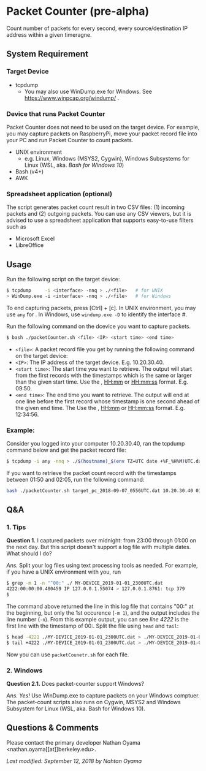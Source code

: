 # Packet Counter (pre-alpha)
Count number of packets for every second, every source/destination IP address within a given timeragne.

## System Requirement
### Target Device
* tcpdump
  * You may also use WinDump.exe for Windows. See https://www.winpcap.org/windump/ .

### Device that runs Packet Counter
Packet Counter does not need to be used on the target device. For example, you may capture packets on RaspberryPi, move your packet record file into your PC and run Packet Counter to count packets.
* UNIX environment
  * e.g. Linux, Windows (MSYS2, Cygwin), Windows Subsystems for Linux (WSL, aka. _Bash for Windows 10_)
* Bash (v4+)
* AWK

### Spreadsheet application (optional)
The script generates packet count result in two CSV files: (1) incoming packets and (2) outgoing packets. You can use any CSV viewers, but it is advised to use a spreadsheet application that supports easy-to-use filters such as
* Microsoft Excel
* LibreOffice

## Usage
Run the following script on the target device:
```bash
$ tcpdump     -i <interface> -nnq > ./<file>   # for UNIX
> WinDump.exe -i <interface> -nnq > ./<file>   # for Windows
```
To end capturing packets, press [Ctrl] + [c].  In UNIX environment, you may use `any` for <IP>. In Windows, use `windump.exe -D` to identify the interface #.

Run the following command on the dcevice you want to capture packets.
```bash
$ bash ./packetCounter.sh <file> <IP> <start time> <end time>
```
* `<file>`: A packet record file you get by running the following command on the target device:
* `<IP>`: The IP address of the target device. E.g. 10.20.30.40.
* `<start time>`: The start time you want to retrieve. The output will start from the first records with the timestamps which is the same or larger than the given start time. Use the <HH>, <HH:mm> or <HH:mm:ss> format. E.g. 09:50.
* `<end time>`: The end time you want to retrieve. The output will end at one line before the first record whose timestamp is one second ahead of the given end time. The Use the <HH>, <HH:mm> or <HH:mm:ss> format. E.g. 12:34:56.

### Example:
Consider you logged into your computer 10.20.30.40, ran the tcpdump command below and get the packet record file:
```bash
$ tcpdump -i any -nnq > ./$(hostname)_$(env TZ=UTC date +%F_%H%M)UTC.dat
```
If you want to retrieve the packet count record with the timestamps between 01:50 and 02:05, run the following command:
```bash
bash ./packetCounter.sh target_pc_2018-09-07_0556UTC.dat 10.20.30.40 01:50 02:05
```


## Q&A
### 1. Tips
**Question 1.** I captured packets over midnight: from 23:00 through 01:00 on the next day.  But this script doesn't support a log file with multiple dates.  What should I do?

_Ans._ Split your log files using text processing tools as needed.  For example, if you have a UNIX environment with you, run

```bash
$ grep -m 1 -n "^00:" ./ MY-DEVICE_2019-01-01_2300UTC.dat
4222:00:00:00.480459 IP 127.0.0.1.55074 > 127.0.0.1.8761: tcp 379
$
```

The command above returned the line in this log file that contains "00:" at the beginning, but only the 1st occurence (`-m 1`), and the output includes the line number (`-n`).  From this example output, you can see _line 4222_ is the first line with the timestamp of 00:. Split the file using `head` and `tail`:

```bash
$ head -4221 ./MY-DEVICE_2019-01-01_2300UTC.dat > ./MY-DEVICE_2019-01-01_2300_2359.dat
$ tail +4222 ./MY-DEVICE_2019-01-01_2300UTC.dat > ./MY-DEVICE_2019-01-02_0000_0100.dat
```
Now you can use `packetCounetr.sh` for each file.

### 2. Windows
**Question 2.1.** Does packet-counter support Windows?

_Ans._ _Yes!_ Use WinDump.exe to capture packets on your Windows comptuer. The packet-count scripts also runs on Cygwin, MSYS2 and Windows Subsystem for Linux (WSL, aka. Bash for Windows 10).

## Questions & Comments
Please contact the primary developer Nathan Oyama <nathan.oyama[[at]]berkeley.edu>.

_Last modified: September 12, 2018 by Nahtan Oyama_
